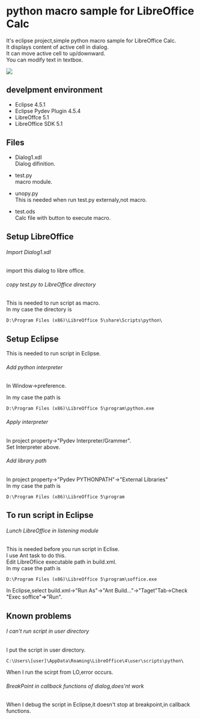 python macro sample for LibreOffice Calc
=====
It's eclipse project,simple python macro sample for LibreOffice Calc.  
It displays content of active cell in dialog.  
It can move active cell to up/downward.  
You can modify text in textbox.   

<img src="http://www.geocities.jp/tripod31hoge/images/lopython.jpg"/>

develpment environment
-----
+ Eclipse 4.5.1  
+ Eclipse Pydev Plugin 4.5.4  
+ LibreOffce 5.1  
+ LibreOffice SDK 5.1

Files
-----
+ Dialog1.xdl   
Dialog difinition.

+ test.py  
macro module.  

+ unopy.py  
This is needed when run test.py externaly,not macro.

+ test.ods  
Calc file with button to execute macro.

Setup LibreOffice
-----
###### Import Dialog1.xdl   
import this dialog to libre office.

###### copy test.py to LibreOffice directory
This is needed to run script as macro.  
In my case the directory is  
```
D:\Program Files (x86)\LibreOffice 5\share\Scripts\python\
```

Setup Eclipse
-----
This is needed to run script in Eclipse.  
###### Add python interpreter
In Window->preference.  

In my case the path is  
```
D:\Program Files (x86)\LibreOffice 5\program\python.exe
```

###### Apply interpreter
In project property->"Pydev Interpreter/Grammer".  
Set Interpreter above.

###### Add library path
In project property->"Pydev PYTHONPATH"->"External Libraries"  
In my case the path is  
```
D:\Program Files (x86)\LibreOffice 5\program
```

To run script in Eclipse
-----
###### Lunch LibreOffice in listening module
This is needed before you run script in Eclise.  
I use Ant task to do this.  
Edit LibreOfiice executable path in build.xml.  
In my case the path is  
```
D:\Program Files (x86)\LibreOffice 5\program\soffice.exe
```  
In Eclipse,select build.xml->"Run As"->"Ant Build..."->"Taget"Tab->Check "Exec soffice"=>"Run".

Known problems
-----
###### I can't run script in user directory
I put the script in user directory.  
```
C:\Users\[user]\AppData\Roaming\LibreOffice\4\user\scripts\python\
```
When I run the scirpt from LO,error occurs.

###### BreakPoint in callback functions of dialog,does'nt work
When I debug the script in Eclipse,it doesn't stop at breakpoint,in callback functions.
